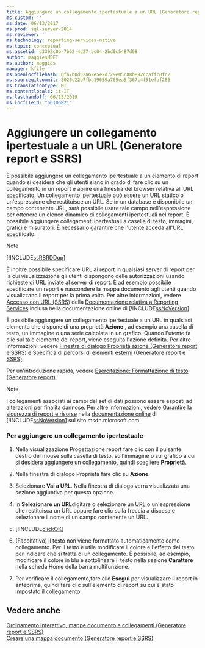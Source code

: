 ```yaml
---
title: Aggiungere un collegamento ipertestuale a un URL (Generatore report e SSRS) | Microsoft Docs
ms.custom: ''
ms.date: 06/13/2017
ms.prod: sql-server-2014
ms.reviewer: ''
ms.technology: reporting-services-native
ms.topic: conceptual
ms.assetid: d3392c0b-7b62-4d27-bc04-2bd0c5487d08
author: maggiesMSFT
ms.author: maggies
manager: kfile
ms.openlocfilehash: 6fa7b0d32a62e5e2d729e05c88b892ccaffc0fc2
ms.sourcegitcommit: 3026c22b7fba19059a769ea5f367c4f51efaf286
ms.translationtype: MT
ms.contentlocale: it-IT
ms.lasthandoff: 06/15/2019
ms.locfileid: "66106821"
---
```

# <a name="add-a-hyperlink-to-a-url-report-builder-and-ssrs"></a>Aggiungere un collegamento ipertestuale a un URL (Generatore report e SSRS)
  È possibile aggiungere un collegamento ipertestuale a un elemento di report quando si desidera che gli utenti siano in grado di fare clic su un collegamento in un report e aprire una finestra del browser relativa all'URL specificato. Un collegamento ipertestuale può essere un URL statico o un'espressione che restituisce un URL. Se in un database è disponibile un campo contenente URL, sarà possibile usare tale campo nell'espressione per ottenere un elenco dinamico di collegamenti ipertestuali nel report. È possibile aggiungere collegamenti ipertestuali a caselle di testo, immagini, grafici e misuratori. È necessario garantire che l'utente acceda all'URL specificato.  
  
> [!NOTE]  
>  [!INCLUDE[ssRBRDDup](../../includes/ssrbrddup-md.md)]  
  
 È inoltre possibile specificare URL ai report in qualsiasi server di report per la cui visualizzazione gli utenti dispongono delle autorizzazioni usando richieste di URL inviate al server di report. È ad esempio possibile specificare un report e nascondere la mappa documento agli utenti quando visualizzano il report per la prima volta. Per altre informazioni, vedere [Accesso con URL &#40;SSRS&#41;](../url-access-ssrs.md) della [Documentazione relativa a Reporting Services](https://go.microsoft.com/fwlink/?linkid=121312) inclusa nella documentazione online di [!INCLUDE[ssNoVersion](../../includes/ssnoversion-md.md)].  
  
 È possibile aggiungere un collegamento ipertestuale a un URL in qualsiasi elemento che dispone di una proprietà **Azione** , ad esempio una casella di testo, un'immagine o una serie calcolata in un grafico. Quando l'utente fa clic sul tale elemento del report, viene eseguita l'azione definita. Per altre informazioni, vedere [Finestra di dialogo Proprietà azione &#40;Generatore report e SSRS&#41;](../action-properties-dialog-box-report-builder-and-ssrs.md) e [Specifica di percorsi di elementi esterni &#40;Generatore report e SSRS&#41;](specifying-paths-to-external-items-report-builder-and-ssrs.md).  
  
 Per un'introduzione rapida, vedere [Esercitazione: Formattazione di testo &#40;Generatore report&#41;](../tutorial-format-text-report-builder.md).  
  
> [!NOTE]  
>  I collegamenti associati ai campi del set di dati possono essere esposti ad alterazioni per finalità dannose. Per altre informazioni, vedere [Garantire la sicurezza di report e risorse](../security/secure-reports-and-resources.md) nella [documentazione online](https://go.microsoft.com/fwlink/?LinkId=154888) di [!INCLUDE[ssNoVersion](../../includes/ssnoversion-md.md)] sul sito msdn.microsoft.com.  
  
### <a name="to-add-a-hyperlink"></a>Per aggiungere un collegamento ipertestuale  
  
1.  Nella visualizzazione Progettazione report fare clic con il pulsante destro del mouse sulla casella di testo, sull'immagine o sul grafico a cui si desidera aggiungere un collegamento, quindi scegliere **Proprietà**.  
  
2.  Nella finestra di dialogo Proprietà fare clic su **Azione**.  
  
3.  Selezionare **Vai a URL**. Nella finestra di dialogo verrà visualizzata una sezione aggiuntiva per questa opzione.  
  
4.  In **Selezionare un URL**digitare o selezionare un URL o un'espressione che restituisca un URL oppure fare clic sulla freccia a discesa e selezionare il nome di un campo contenente un URL.  
  
5.  [!INCLUDE[clickOK](../../includes/clickok-md.md)]  
  
6.  (Facoltativo) Il testo non viene formattato automaticamente come collegamento. Per il testo è utile modificare il colore e l'effetto del testo per indicare che si tratta di un collegamento. È possibile, ad esempio, modificare il colore in blu e sottolineare il testo nella sezione **Carattere** nella scheda Home della barra multifunzione.  
  
7.  Per verificare il collegamento,fare clic **Esegui** per visualizzare il report in anteprima, quindi fare clic sull'elemento di report su cui è stato impostato il collegamento.  
  
## <a name="see-also"></a>Vedere anche  
 [Ordinamento interattivo, mappe documento e collegamenti &#40;Generatore report e SSRS&#41;](interactive-sort-document-maps-and-links-report-builder-and-ssrs.md)   
 [Creare una mappa documento &#40;Generatore report e SSRS&#41;](create-a-document-map-report-builder-and-ssrs.md)  
  
  
